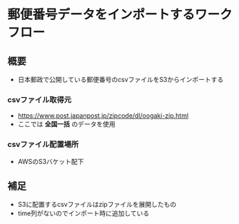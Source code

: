 # 郵便番号データをインポートするワークフロー

## 概要
* 日本郵政で公開している郵便番号のcsvファイルをS3からインポートする

### csvファイル取得元
* https://www.post.japanpost.jp/zipcode/dl/oogaki-zip.html
* ここでは __全国一括__ のデータを使用

### csvファイル配置場所
* AWSのS3バケット配下

## 補足
* S3に配置するcsvファイルはzipファイルを展開したもの
* time列がないのでインポート時に追加している